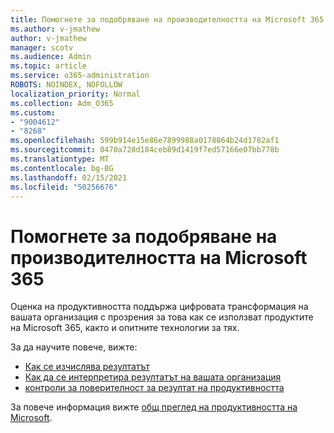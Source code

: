 ```yaml
---
title: Помогнете за подобряване на производителността на Microsoft 365
ms.author: v-jmathew
author: v-jmathew
manager: scotv
ms.audience: Admin
ms.topic: article
ms.service: o365-administration
ROBOTS: NOINDEX, NOFOLLOW
localization_priority: Normal
ms.collection: Adm_O365
ms.custom:
- "9004612"
- "8268"
ms.openlocfilehash: 599b914e15e86e7899988a0178864b24d1782af1
ms.sourcegitcommit: 0470a728d184ceb89d1419f7ed57166e07bb778b
ms.translationtype: MT
ms.contentlocale: bg-BG
ms.lasthandoff: 02/15/2021
ms.locfileid: "50256676"
---
```

# <a name="help-improve-microsoft-365-productivity"></a>Помогнете за подобряване на производителността на Microsoft 365

Оценка на продуктивността поддържа цифровата трансформация на вашата организация с прозрения за това как се използват продуктите на Microsoft 365, както и опитните технологии за тях.

За да научите повече, вижте:

- [Как се изчислява резултатът](https://docs.microsoft.com/microsoft-365/admin/productivity/productivity-score)
- [Как да се интерпретира резултатът на вашата организация](https://docs.microsoft.com/microsoft-365/admin/productivity/productivity-score)
- [контроли за поверителност за резултат на продуктивността](https://docs.microsoft.com/microsoft-365/admin/productivity/privacy)

За повече информация вижте [общ преглед на продуктивността на Microsoft](https://docs.microsoft.com/microsoft-365/admin/productivity/productivity-score).
